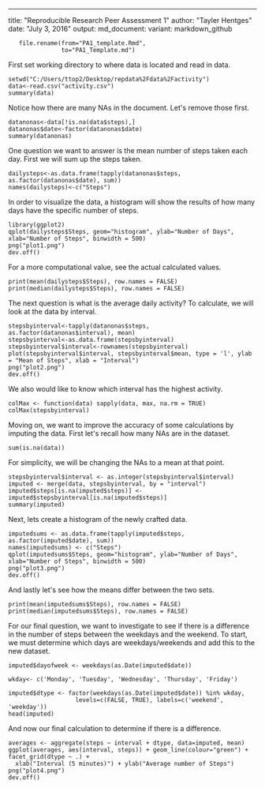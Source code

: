 ---
title: "Reproducible Research Peer Assessment 1"
author: "Tayler Hentges"
date: "July 3, 2016"
output:
  md_document:
    variant: markdown_github
```{r}
   file.rename(from="PA1_template.Rmd", 
               to="PA1_Template.md")
```
First set working directory to where data is located and read in data.

```{r} 
setwd("C:/Users/ttop2/Desktop/repdata%2Fdata%2Factivity")
data<-read.csv("activity.csv")
summary(data)
```

Notice how there are many NAs in the document. Let's remove those first.
```{r}
datanonas<-data[!is.na(data$steps),]
datanonas$date<-factor(datanonas$date)
summary(datanonas)
```
One question we want to answer is the mean number of steps taken each day.
First we will sum up the steps taken.

```{r}
dailysteps<-as.data.frame(tapply(datanonas$steps, as.factor(datanonas$date), sum))
names(dailysteps)<-c("Steps")
```
In order to visualize the data, a histogram will show the results of how many days have the specific number of steps.
```{r}
library(ggplot2)
qplot(dailysteps$Steps, geom="histogram", ylab="Number of Days", xlab="Number of Steps", binwidth = 500)
png("plot1.png")
dev.off()
```
For a more computational value, see the actual calculated values.
```{r}
print(mean(dailysteps$Steps), row.names = FALSE)
print(median(dailysteps$Steps), row.names = FALSE)
```
The next question is what is the average daily activity? 
To calculate, we will look at the data by interval.
```{r}
stepsbyinterval<-tapply(datanonas$steps, as.factor(datanonas$interval), mean)
stepsbyinterval<-as.data.frame(stepsbyinterval)
stepsbyinterval$interval<-rownames(stepsbyinterval)
plot(stepsbyinterval$interval, stepsbyinterval$mean, type = 'l', ylab = "Mean of Steps", xlab = "Interval")
png("plot2.png")
dev.off()
```


We also would like to know which interval has the highest activity.
```{r}
colMax <- function(data) sapply(data, max, na.rm = TRUE)
colMax(stepsbyinterval)

```
Moving on, we want to improve the accuracy of some calculations by imputing the data.
First let's recall how many NAs are in the dataset.
```{r}
sum(is.na(data))
```
For simplicity, we will be changing the NAs to a mean at that point.
```{r}
stepsbyinterval$interval <- as.integer(stepsbyinterval$interval)
imputed <- merge(data, stepsbyinterval, by = "interval")
imputed$steps[is.na(imputed$steps)] <-imputed$stepsbyinterval[is.na(imputed$steps)]
summary(imputed)
```
Next, lets create a histogram of the newly crafted data.
```{r}
imputedsums <- as.data.frame(tapply(imputed$steps, as.factor(imputed$date), sum))
names(imputedsums) <- c("Steps")
qplot(imputedsums$Steps, geom="histogram", ylab="Number of Days", xlab="Number of Steps", binwidth = 500)
png("plot3.png")
dev.off()
```
And lastly let's see how the means differ between the two sets.
```{r}
print(mean(imputedsums$Steps), row.names = FALSE)
print(median(imputedsums$Steps), row.names = FALSE)
```
For our final question, we want to investigate to see if there is a difference in the number of steps between the weekdays and the weekend.
To start, we must determine which days are weekdays/weekends and add this to the new dataset.
```{r}
imputed$dayofweek <- weekdays(as.Date(imputed$date))

wkday<- c('Monday', 'Tuesday', 'Wednesday', 'Thursday', 'Friday')

imputed$dtype <- factor(weekdays(as.Date(imputed$date)) %in% wkday, 
                   levels=c(FALSE, TRUE), labels=c('weekend', 'weekday'))
head(imputed)
```
And now our final calculation to determine if there is a difference.
```{r}
averages <- aggregate(steps ~ interval + dtype, data=imputed, mean)
ggplot(averages, aes(interval, steps)) + geom_line(colour="green") + facet_grid(dtype ~ .) +
  xlab("Interval (5 minutes)") + ylab("Average number of Steps")
png("plot4.png")
dev.off()
```